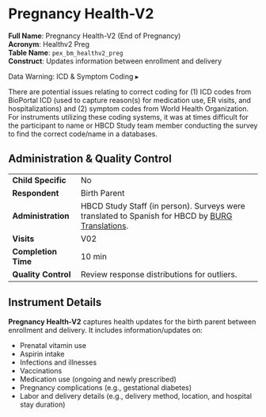 # Pregnancy Health-V2

**Full Name**: Pregnancy Health-V2 (End of Pregnancy)             
**Acronym**: Healthv2 Preg                            
**Table Name**: `pex_bm_healthv2_preg`               
**Construct**: Updates information between enrollment and delivery

<div id="warning" class="warning-banner" onclick="toggleCollapse(this)">
    <span class="emoji"><i class="fas fa-exclamation-triangle"></i></span>
  <span class="text-with-link">
  <span class="text">Data Warning: ICD & Symptom Coding</i></span>
  <a class="anchor-link" href="#warning" title="Copy link">
  <i class="fa-solid fa-link"></i>
  </a>
  </span>
  <span class="arrow">▸</span>
</div>
<div class="warning-collapsible-content">
<p>There are potential issues relating to correct coding for (1) ICD codes from BioPortal ICD (used to capture reason(s) for medication use, ER visits, and hospitalizations) and (2) symptom codes from World Health Organization. For instruments utilizing these coding systems, it was at times difficult for the participant to name or HBCD Study team member conducting the survey to find the correct code/name in a databases.</p>
</div>

## Administration & Quality Control

<table class="table-no-vertical-lines" style="width: 100%; border-collapse: collapse; table-layout: fixed;">
<tbody>
<tr><td><b>Child Specific</b></td>
<td>No</td></tr>
<tr><td><b>Respondent</b></td>
<td>Birth Parent</td></tr>
<tr><td><b>Administration</b></td>
<td style="word-wrap: break-word; white-space: normal;">HBCD Study Staff (in person). Surveys were translated to Spanish for HBCD by <a href="https://burgtranslations.com/our-services/">BURG Translations</a>.</td></tr>
<tr><td><b>Visits</b></td>
<td>V02</td></tr>
<tr><td><b>Completion Time</b></td>
<td>10 min</td></tr>
<tr><td><b>Quality Control</b></td>
<td>Review response distributions for outliers.</td></tr>
</tbody>
</table>

## Instrument Details

**Pregnancy Health-V2** captures health updates for the birth parent between enrollment and delivery. It includes information/updates on:

- Prenatal vitamin use
- Aspirin intake
- Infections and illnesses
- Vaccinations
- Medication use (ongoing and newly prescribed)
-  Pregnancy complications (e.g., gestational diabetes)
- Labor and delivery details (e.g., delivery method, location, and hospital stay duration)
